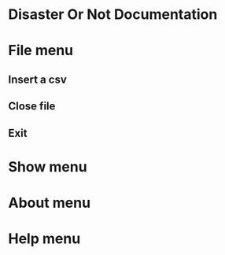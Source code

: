 # Disaster Or Not Documentation

# File menu

## Insert a csv


## Close file


## Exit


# Show menu


# About menu


# Help menu

